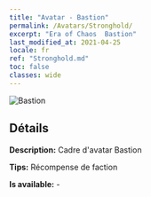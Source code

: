 ```yaml
---
title: "Avatar - Bastion"
permalink: /Avatars/Stronghold/
excerpt: "Era of Chaos  Bastion"
last_modified_at: 2021-04-25
locale: fr
ref: "Stronghold.md"
toc: false
classes: wide
---
```

 ![Bastion](/images/a/avatarFrame_4.png)

## Détails

 **Description:** Cadre d'avatar Bastion 

 **Tips:** Récompense de faction 

 **Is available:**  - 


